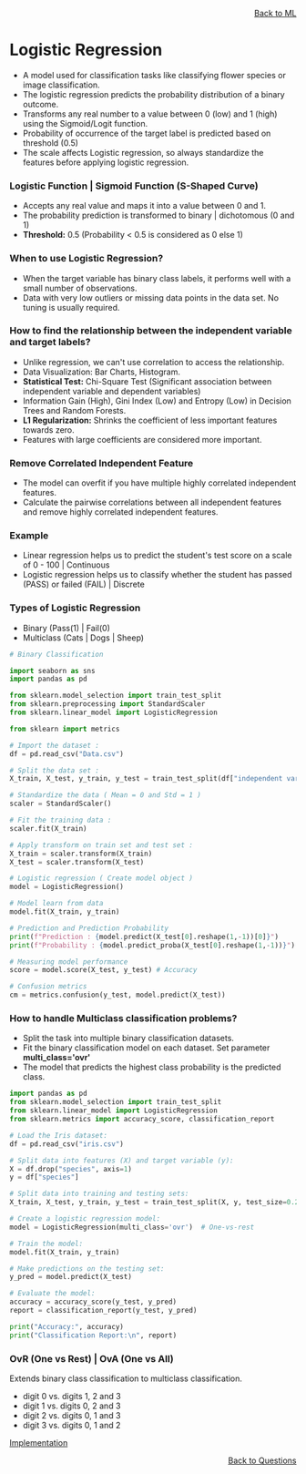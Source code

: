 <p align='right'><a align="right" href="https://github.com/KIRANKUMAR7296/Library/blob/main/Machine%20Learning/Machine%20Learning%20Models.md">Back to ML</a></p>

# **Logistic Regression**
- A model used for classification tasks like classifying flower species or image classification.
- The logistic regression predicts the probability distribution of a binary outcome.
- Transforms any real number to a value between 0 (low) and 1 (high) using the Sigmoid/Logit function.  
- Probability of occurrence of the target label is predicted based on threshold (0.5) 
- The scale affects Logistic regression, so always standardize the features before applying logistic regression. 

### **Logistic Function  | Sigmoid Function (S-Shaped Curve)**
- Accepts any real value and maps it into a value between 0 and 1.
- The probability prediction is transformed to binary | dichotomous (0 and 1)
- **Threshold:** 0.5 (Probability < 0.5 is considered as 0 else 1)

### **When to use Logistic Regression?**
- When the target variable has binary class labels, it performs well with a small number of observations.
- Data with very low outliers or missing data points in the data set. No tuning is usually required.

### How to find the relationship between the independent variable and target labels?
- Unlike regression, we can't use correlation to access the relationship.
- Data Visualization: Bar Charts, Histogram.
- **Statistical Test:** Chi-Square Test (Significant association between independent variable and dependent variables)
- Information Gain (High), Gini Index (Low) and Entropy (Low) in Decision Trees and Random Forests.
- **L1 Regularization:** Shrinks the coefficient of less important features towards zero.
- Features with large coefficients are considered more important.

### **Remove Correlated Independent Feature**
- The model can overfit if you have multiple highly correlated independent features.
- Calculate the pairwise correlations between all independent features and remove highly correlated independent features.

### **Example**
- Linear regression helps us to predict the student's test score on a scale of 0 - 100 | Continuous
- Logistic regression helps us to classify whether the student has passed (PASS) or failed (FAIL) | Discrete

### **Types of Logistic Regression**
- Binary (Pass(1) | Fail(0)  
- Multiclass (Cats | Dogs | Sheep)

```python
# Binary Classification

import seaborn as sns
import pandas as pd

from sklearn.model_selection import train_test_split
from sklearn.preprocessing import StandardScaler
from sklearn.linear_model import LogisticRegression

from sklearn import metrics

# Import the dataset :
df = pd.read_csv("Data.csv")

# Split the data set :
X_train, X_test, y_train, y_test = train_test_split(df["independent variable"], df["target variable"], random_state = 0)

# Standardize the data ( Mean = 0 and Std = 1 )
scaler = StandardScaler()

# Fit the training data : 
scaler.fit(X_train)

# Apply transform on train set and test set :
X_train = scaler.transform(X_train)
X_test = scaler.transform(X_test)

# Logistic regression ( Create model object )
model = LogisticRegression()

# Model learn from data
model.fit(X_train, y_train)

# Prediction and Prediction Probability
print(f"Prediction : {model.predict(X_test[0].reshape(1,-1))[0]}")
print(f"Probability : {model.predict_proba(X_test[0].reshape(1,-1))}")

# Measuring model performance
score = model.score(X_test, y_test) # Accuracy

# Confusion metrics
cm = metrics.confusion(y_test, model.predict(X_test))

```

### **How to handle Multiclass classification problems?**
- Split the task into multiple binary classification datasets.
- Fit the binary classification model on each dataset. Set parameter **multi_class='ovr'**
- The model that predicts the highest class probability is the predicted class.

```python
import pandas as pd
from sklearn.model_selection import train_test_split
from sklearn.linear_model import LogisticRegression
from sklearn.metrics import accuracy_score, classification_report

# Load the Iris dataset:
df = pd.read_csv("iris.csv")

# Split data into features (X) and target variable (y):
X = df.drop("species", axis=1)
y = df["species"]

# Split data into training and testing sets:
X_train, X_test, y_train, y_test = train_test_split(X, y, test_size=0.2, random_state=42)

# Create a logistic regression model:
model = LogisticRegression(multi_class='ovr')  # One-vs-rest

# Train the model:
model.fit(X_train, y_train)

# Make predictions on the testing set:
y_pred = model.predict(X_test)

# Evaluate the model:
accuracy = accuracy_score(y_test, y_pred)
report = classification_report(y_test, y_pred)

print("Accuracy:", accuracy)
print("Classification Report:\n", report)
```

### OvR (One vs Rest) | OvA (One vs All)
Extends binary class classification to multiclass classification.
- digit 0 vs. digits 1, 2 and 3
- digit 1 vs. digits 0, 2 and 3
- digit 2 vs. digits 0, 1 and 3
- digit 3 vs. digits 0, 1 and 2

[Implementation](https://github.com/KIRANKUMAR7296/Algorithms/blob/main/Code/05.Logistic%20Regression%20for%20Multiclass%20Classification.ipynb)

<p align='right'><a align="right" href="https://github.com/KIRANKUMAR7296/Library/blob/main/Interview.md">Back to Questions</a></p>
